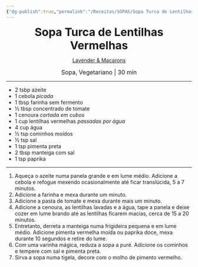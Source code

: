 ```yaml
---
{"dg-publish":true,"permalink":"/Receitas/SOPAS/Sopa Turca de Lentilhas Vermelhas/","title":"Sopa Turca de Lentilhas Vermelhas","tags":["💚ok"]}
---
```


<div style="text-align: center;"> <span style="font-size: 30px;"><b>Sopa Turca de Lentilhas Vermelhas</b></span> </div>

<span class="center"> <center>  [Lavender & Macarons](https://www.lavenderandmacarons.com/traditional-turkish-lentil-soup-recipe/#recipe) </center></span>

<div style="text-align: center;"> <span style="font-size: 16px;">  Sopa, Vegetariano | 30 min </span> </div>

---
- 2 tsbp azeite
- 1 cebola *picada*
- 1 tbsp  farinha sem fermento
- ½ tbsp concentrado de tomate
- 1 cenoura *cortada em cubos*
- 1 cup lentilhas vermelhas *passadas por água*
- 4 cup água
- ½ tsp cominhos moídos
- ½ tsp sal
- 1 tsp pimenta preta
- 2 tbsp manteiga com sal
- 1 tsp paprika
---
1. Aqueça o azeite numa panela grande e em lume médio. Adicione a cebola e refogue mexendo ocasionalmente até ficar translúcida, 5 a 7 minutos.
2. Adicione a farinha e mexa durante um minuto.
3. Adicione a pasta de tomate e mexa durante mais um minuto.
4. Adicione a cenoura, as lentilhas lavadas e a água, tape a panela e deixe cozer em lume brando até as lentilhas ficarem macias, cerca de 15 a 20 minutos.
5. Entretanto, derreta a manteiga numa frigideira pequena e em lume médio. Adicione pimenta vermelha moída ou paprika doce, mexa durante 10 segundos e retire do lume.
6. Com uma varinha mágica, reduza a sopa a puré. Adicione os cominhos e tempere com sal e pimenta preta.
7. Sirva a sopa numa tigela, decore com o molho de pimento vermelho.